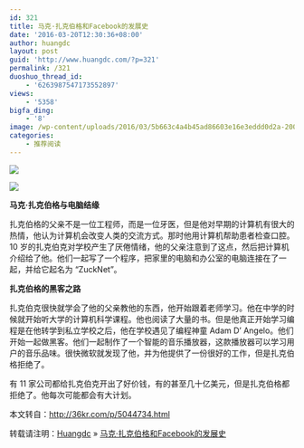 ```yaml
---
id: 321
title: 马克·扎克伯格和Facebook的发展史
date: '2016-03-20T12:30:36+08:00'
author: huangdc
layout: post
guid: 'http://www.huangdc.com/?p=321'
permalink: /321
duoshuo_thread_id:
    - '6263987547173552897'
views:
    - '5358'
bigfa_ding:
    - '8'
image: /wp-content/uploads/2016/03/5b663c4a4b45ad86603e16e3eddd0d2a-200x150.jpg
categories:
    - 推荐阅读
---
```


![](http://qiniu.huangdc.com/20160320122602.png)

![](http://qiniu.huangdc.com/20160320122603.jpg)

**马克·扎克伯格与电脑结缘**

扎克伯格的父亲不是一位工程师，而是一位牙医，但是他对早期的计算机有很大的热情，他认为计算机会改变人类的交流方式。那时他用计算机帮助患者检查口腔。10 岁的扎克伯克对学校产生了厌倦情绪，他的父亲注意到了这点，然后把计算机介绍给了他。他们一起写了一个程序，把家里的电脑和办公室的电脑连接在了一起，并给它起名为 “ZuckNet”。

**扎克伯格的黑客之路**

扎克伯克很快就学会了他的父亲教他的东西，他开始跟着老师学习。他在中学的时候就开始听大学的计算机科学课程。他也阅读了大量的书。但是他真正开始学习编程是在他转学到私立学校之后，他在学校遇见了编程神童 Adam D’ Angelo。他们开始一起做黑客。他们一起制作了一个智能的音乐播放器，这款播放器可以学习用户的音乐品味。很快微软就发现了他，并为他提供了一份很好的工作，但是扎克伯格拒绝了。

有 11 家公司都给扎克伯克开出了好价钱，有的甚至几十亿美元，但是扎克伯格都拒绝了。他每次可能都会有大计划。

本文转自：http://36kr.com/p/5044734.html

转载请注明：[Huangdc](https://www.huangdc.com) » [马克·扎克伯格和Facebook的发展史](https://www.huangdc.com/321)